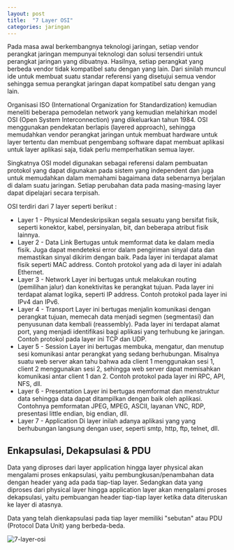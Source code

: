 ```yaml
---
layout: post
title:  "7 Layer OSI"
categories: jaringan
---
```


Pada masa awal berkembangnya teknologi jaringan, setiap vendor perangkat jaringan mempunyai teknologi dan solusi tersendiri untuk perangkat jaringan yang dibuatnya. Hasilnya, setiap perangkat yang berbeda vendor tidak kompatibel satu dengan yang lain. Dari sinilah muncul ide untuk membuat suatu standar referensi yang disetujui semua vendor sehingga semua perangkat jaringan dapat kompatibel satu dengan yang lain.

Organisasi ISO (International Organization for Standardization) kemudian meneliti beberapa pemodelan network yang kemudian melahirkan model OSI (Open System Interconnection) yang dikeluarkan tahun 1984. OSI menggunakan pendekatan berlapis (layered approach), sehingga memudahkan vendor perangkat jaringan untuk membuat hardware untuk layer tertentu dan membuat pengembang software dapat membuat aplikasi untuk layer aplikasi saja, tidak perlu memperhatikan semua layer.

Singkatnya OSI model digunakan sebagai referensi dalam pembuatan protokol yang dapat digunakan pada sistem yang independent dan juga untuk memudahkan dalam memahami bagaimana data sebenarnya berjalan di dalam suatu jaringan. Setiap perubahan data pada masing-masing layer dapat dipelajari secara terpisah.

OSI terdiri dari 7 layer seperti berikut :
- Layer 1 - Physical
Mendeskripsikan segala sesuatu yang bersifat fisik, seperti konektor, kabel, persinyalan, bit, dan beberapa atribut fisik lainnya.
- Layer 2 - Data Link
Bertugas untuk memformat data ke dalam media fisik. Juga dapat mendeteksi error dalam pengiriman sinyal data dan memastikan sinyal dikirim dengan baik. Pada layer ini terdapat alamat fisik seperti MAC address. Contoh protokol yang ada di layer ini adalah Ethernet.
- Layer 3 - Network
Layer ini bertugas untuk melakukan routing (pemilihan jalur) dan konektivitas ke perangkat tujuan. Pada layer ini terdapat alamat logika, seperti IP address. Contoh protokol pada layer ini IPv4 dan IPv6.
- Layer 4 - Transport
Layer ini bertugas menjalin komunikasi dengan perangkat tujuan, memecah data menjadi segmen (segmentasi) dan penyusunan data kembali (reassembly). Pada layer ini terdapat alamat port, yang menjadi identifikasi bagi aplikasi yang terhubung ke jaringan. Contoh protokol pada layer ini TCP dan UDP.
- Layer 5 - Session
Layer ini bertugas membuka, mengatur, dan menutup sesi komunikasi antar perangkat yang sedang berhubungan. Misalnya suatu web server akan tahu bahwa ada client 1 menggunakan sesi 1, client 2 menggunakan sesi 2, sehingga web server dapat memisahkan komunikasi antar client 1 dan 2. Contoh protokol pada layer ini RPC, API, NFS, dll.
- Layer 6 - Presentation
Layer ini bertugas memformat dan menstruktur data sehingga data dapat  ditampilkan dengan baik oleh aplikasi. Contohnya pemformatan JPEG, MPEG, ASCII, layanan VNC, RDP, presentasi little endian, big endian, dll.
- Layer 7 - Application
Di layer inilah adanya aplikasi yang yang berhubungan langsung dengan user, seperti smtp, http, ftp, telnet, dll.

## Enkapsulasi, Dekapsulasi & PDU
Data yang diproses dari layer application hingga layer physical akan mengalami proses enkapsulasi, yaitu pembungkusan/penambahan data dengan header yang ada pada tiap-tiap layer. Sedangkan data yang diproses dari physical layer hingga application layer akan mengalami proses dekapsulasi, yaitu pembuangan header tiap-tiap layer ketika data diteruskan ke layer di atasnya.

Data yang telah dienkapsulasi pada tiap layer memiliki "sebutan" atau PDU (Protocol Data Unit) yang berbeda-beda.

![7-layer-osi](https://res.cloudinary.com/peladen/image/upload/v1612739828/peladen/2019/07/7-layer-osi.png "7-layer-osi")